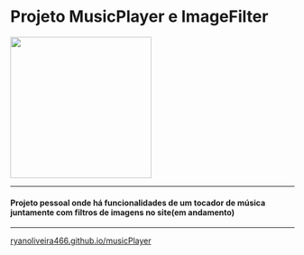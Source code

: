 # Projeto MusicPlayer e ImageFilter

<img src="https://files.oaiusercontent.com/file-NLDPvPABKYfzpDKM3kKeEH?se=2025-02-09T14%3A42%3A33Z&sp=r&sv=2024-08-04&sr=b&rscc=max-age%3D604800%2C%20immutable%2C%20private&rscd=attachment%3B%20filename%3D3061de2c-171b-472d-8d4b-fb7de39eab24.webp&sig=42gFDCqb/eCo5NsXVAolfntmjapNAS8Re5RrUK6RARU%3D"  width=250>

---

#### Projeto pessoal onde há funcionalidades de um tocador de música juntamente com filtros de imagens no site(em andamento)

---

 



[ryanoliveira466.github.io/musicPlayer](https://ryanoliveira466.github.io/musicPlayer/)
